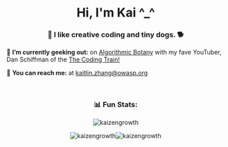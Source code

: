 <h1 align="center">Hi, I'm Kai ^_^ </h1>
<h3 align="center">🎨  I like creative coding and tiny dogs.  🐕</h3>

🌱 **I’m currently geeking out:** on [Algorithmic Botany](https://natureofcode.com/) with my fave YouTuber, Dan Schiffman of the [The Coding Train!](https://www.youtube.com/watch?v=ARnf4ilr9Hc&list=PLRqwX-V7Uu6aBhR9QrBIsyybrnK7MCcYU)

💬  **You can reach me:** at [kaitlin.zhang@owasp.org](mailto:kaitlin.zhang@owasp.org)

<br/>

<h3 align="center">📊 Fun Stats:</h3>
<p align="center"><img align="center" src="https://github-readme-streak-stats.herokuapp.com/?user=kaizengrowth&" alt="kaizengrowth" /> </p>
<p align="center"><img align="center" src="http://github-profile-summary-cards.vercel.app/api/cards/most-commit-language?username=kaizengrowth&theme=graywhite" alt="kaizengrowth" /><img align="center" src="http://github-profile-summary-cards.vercel.app/api/cards/productive-time?username=vn7n24fzkq&theme=nord_bright&utcOffset=8" alt="kaizengrowth" /></p>
